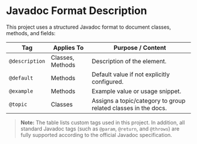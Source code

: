# Javadoc Format Description

This project uses a structured Javadoc format to document classes, methods, and fields:

| Tag            | Applies To       | Purpose / Content                                              |
|----------------|------------------|----------------------------------------------------------------|
| `@description` | Classes, Methods | Description of the element.                                    |
| `@default`     | Methods          | Default value if not explicitly configured.                    |
| `@example`     | Methods          | Example value or usage snippet.                                |
| `@topic`       | Classes          | Assigns a topic/category to group related classes in the docs. |

> **Note:**
> The table lists custom tags used in this project. In addition, all standard Javadoc tags (such as `@param`, `@return`,
> and `@throws`) are fully supported according to the official Javadoc specification.

